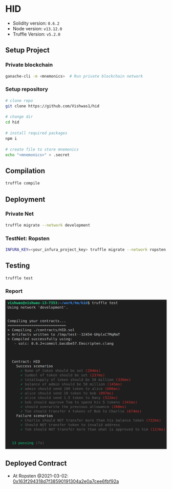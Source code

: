 # HID

- Solidity version: `0.6.2`
- Node version: `v13.12.0`
- Truffle Version: `v5.2.0`

## Setup Project

### Private blockchain

```bash
ganache-cli -m <mnemonics>  # Run private blockchain network
```

### Setup repository

```bash
# clone repo
git clone https://github.com/Vishwas1/hid

# change dir
cd hid

# install required packages
npm i 

# create file to store mnemonics
echo "<mnemonics>" > .secret 
```

## Compilation

```bash
truffle compile
```

## Deployment

### Private Net

```bash
truffle migrate --network development
```

### TestNet: Ropsten

```bash
INFURA_KEY=<your_infura_project_key> truffle migrate --network ropsten
```

## Testing

```bash
truffle test
```

### Report

![img](./others/test_report_03022021.png)


## Deployed Contract

- At Ropsten @2021-03-02: [0x163f294318d7f38590191304a2e0a7cee6fbf92a](https://ropsten.etherscan.io/address/0x163f294318d7f38590191304a2e0a7cee6fbf92a#code)